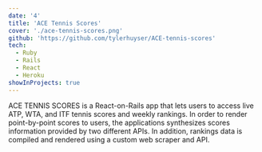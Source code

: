 ```yaml
---
date: '4'
title: 'ACE Tennis Scores'
cover: './ace-tennis-scores.png'
github: 'https://github.com/tylerhuyser/ACE-tennis-scores'
tech:
  - Ruby
  - Rails
  - React
  - Heroku
showInProjects: true
---
```


ACE TENNIS SCORES is a React-on-Rails app that lets users to access live ATP, WTA, and ITF tennis scores and weekly rankings. In order to render point-by-point scores to users, the applications synthesizes scores information provided by two different APIs. In addition, rankings data is compiled and rendered using a custom web scraper and API.
